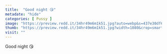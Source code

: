 ```yaml
---
title:  "Good night 😘"
metadate: "hide"
categories: [ Pussy ]
image: "https://preview.redd.it/34hr49m6m1k51.jpg?auto=webp&s=437e30df66ece4debaf5b45545e5067d72090b40"
thumb: "https://preview.redd.it/34hr49m6m1k51.jpg?width=1080&crop=smart&auto=webp&s=fd5e054233cdb48779b4b97fe31a35fdf7eec771"
visit: ""
---
```

Good night 😘
